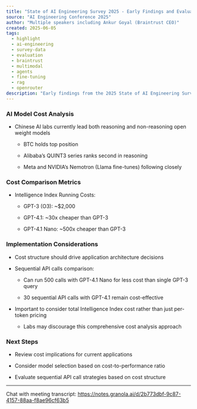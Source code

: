 ```yaml
---
title: "State of AI Engineering Survey 2025 - Early Findings and Evaluation Trends"
source: "AI Engineering Conference 2025"
author: "Multiple speakers including Ankur Goyal (Braintrust CEO)"
created: 2025-06-05
tags:
  - highlight
  - ai-engineering
  - survey-data
  - evaluation
  - braintrust
  - multimodal
  - agents
  - fine-tuning
  - rag
  - openrouter
description: "Early findings from the 2025 State of AI Engineering Survey covering industry trends, evaluation practices, multimodal adoption, and the introduction of Loop - an automated evaluation optimization tool"
---
```



### AI Model Cost Analysis

- Chinese AI labs currently lead both reasoning and non-reasoning open weight models
    
    - BTC holds top position
        
    - Alibaba’s QUINT3 series ranks second in reasoning
        
    - Meta and NVIDIA’s Nemotron (Llama fine-tunes) following closely
        

### Cost Comparison Metrics

- Intelligence Index Running Costs:
    
    - GPT-3 (O3): ~$2,000
        
    - GPT-4.1: ~30x cheaper than GPT-3
        
    - GPT-4.1 Nano: ~500x cheaper than GPT-3
        

### Implementation Considerations

- Cost structure should drive application architecture decisions
    
- Sequential API calls comparison:
    
    - Can run 500 calls with GPT-4.1 Nano for less cost than single GPT-3 query
        
    - 30 sequential API calls with GPT-4.1 remain cost-effective
        
- Important to consider total Intelligence Index cost rather than just per-token pricing
    
    - Labs may discourage this comprehensive cost analysis approach
        

### Next Steps

- Review cost implications for current applications
    
- Consider model selection based on cost-to-performance ratio
    
- Evaluate sequential API call strategies based on cost structure
    

---

Chat with meeting transcript: https://notes.granola.ai/d/2b773dbf-9c87-4157-88aa-f8ae96cf63b5